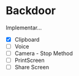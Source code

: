 # Backdoor

Implementar...
+ [x] Clipboard
+ [ ] Voice
+ [ ] Camera - Stop Method
+ [ ] PrintScreen
+ [ ] Share Screen